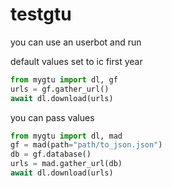 # testgtu

you can use an userbot and run

default values set to ic first year

```py
from mygtu import dl, gf
urls = gf.gather_url()
await dl.download(urls)
```

you can pass values

```py
from mygtu import dl, mad
gf = mad(path="path/to_json.json")
db = gf.database()
urls = mad.gather_url(db)
await dl.download(urls)
```
